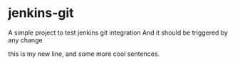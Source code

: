 # jenkins-git

A simple project to test jenkins git integration
And it should be triggered by any change


this is my new line, 
and some more cool sentences.

